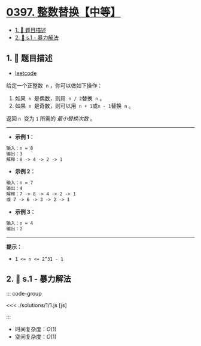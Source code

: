 # [0397. 整数替换【中等】](https://github.com/tnotesjs/TNotes.leetcode/tree/main/notes/0397.%20%E6%95%B4%E6%95%B0%E6%9B%BF%E6%8D%A2%E3%80%90%E4%B8%AD%E7%AD%89%E3%80%91)

<!-- region:toc -->

- [1. 📝 题目描述](#1--题目描述)
- [2. 🎯 s.1 - 暴力解法](#2--s1---暴力解法)

<!-- endregion:toc -->

## 1. 📝 题目描述

- [leetcode](https://leetcode.cn/problems/integer-replacement/)

给定一个正整数  `n` ，你可以做如下操作：

1.  如果  `n`  是偶数，则用  `n / 2`替换  `n` 。
2.  如果  `n`  是奇数，则可以用  `n + 1`或`n - 1`替换  `n` 。

返回 `n`  变为 `1` 所需的 _最小替换次数_ 。

---

- **示例 1：**

```txt
输入：n = 8
输出：3
解释：8 -> 4 -> 2 -> 1
```

- **示例 2：**

```txt
输入：n = 7
输出：4
解释：7 -> 8 -> 4 -> 2 -> 1
或 7 -> 6 -> 3 -> 2 -> 1
```

- **示例 3：**

```txt
输入：n = 4
输出：2
```

---

**提示：**

- `1 <= n <= 2^31 - 1`

## 2. 🎯 s.1 - 暴力解法

::: code-group

<<< ./solutions/1/1.js [js]

:::

- 时间复杂度：$O(1)$
- 空间复杂度：$O(1)$
